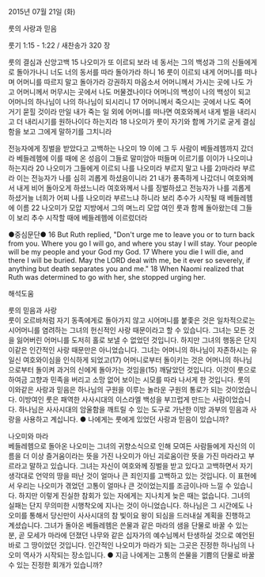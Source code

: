 2015년 07월 21일 (화)

룻의 사랑과 믿음



룻기 1:15 - 1:22 / 새찬송가 320 장


룻의 결심과 신앙고백
15 나오미가 또 이르되 보라 네 동서는 그의 백성과 그의 신들에게로 돌아가나니 너도 너의 동서를 따라 돌아가라 하니 16 룻이 이르되 내게 어머니를 떠나며 어머니를 따르지 말고 돌아가라 강권하지 마옵소서 어머니께서 가시는 곳에 나도 가고 어머니께서 머무시는 곳에서 나도 머물겠나이다 어머니의 백성이 나의 백성이 되고 어머니의 하나님이 나의 하나님이 되시리니 17 어머니께서 죽으시는 곳에서 나도 죽어 거기 묻힐 것이라 만일 내가 죽는 일 외에 어머니를 떠나면 여호와께서 내게 벌을 내리시고 더 내리시기를 원하나이다 하는지라 18 나오미가 룻이 자기와 함께 가기로 굳게 결심함을 보고 그에게 말하기를 그치니라 

전능자에게 징벌을 받았다고 고백하는 나오미
19 이에 그 두 사람이 베들레헴까지 갔더라 베들레헴에 이를 때에 온 성읍이 그들로 말미암아 떠들며 이르기를 이이가 나오미냐 하는지라 
20 나오미가 그들에게 이르되 나를 나오미라 부르지 말고 나를 2)마라라 부르라 이는 전능자가 나를 심히 괴롭게 하셨음이니라 21 내가 풍족하게 나갔더니 여호와께서 내게 비어 돌아오게 하셨느니라 여호와께서 나를 징벌하셨고 전능자가 나를 괴롭게 하셨거늘 너희가 어찌 나를 나오미라 부르느냐 하니라 
보리 추수가 시작될 때 베들레헴에 이름 
22 나오미가 모압 지방에서 그의 며느리 모압 여인 룻과 함께 돌아왔는데 그들이 보리 추수 시작할 때에 베들레헴에 이르렀더라

●중심문단● 16 But Ruth replied, "Don't urge me to leave you or to turn back from you. Where you go I will go, and where you stay I will stay. Your people will be my people and your God my God. 17 Where you die I will die, and there I will be buried. May the LORD deal with me, be it ever so severely, if anything but death separates you and me." 18 When Naomi realized that Ruth was determined to go with her, she stopped urging her.

해석도움




룻의 믿음과 사랑  
룻이 오르바처럼 자기 동족에게로 돌아가지 않고 시어머니를 붙좇은 것은 일차적으로는 시어머니를 염려하는 그녀의 헌신적인 사랑 때문이라고 할 수 있습니다. 그녀는 모든 것을 잃어버린 어머니를 도저히 홀로 보낼 수 없었던 것입니다. 하지만 그녀의 행동은 단지 이같은 인간적인 사랑 때문만은 아니었습니다. 그녀는 어머니의 하나님이 자존하시는 유일신 여호와이심을 인식하게 되었고(17) 어머니로부터 돌이키는 것은 어머니의 하나님으로부터 돌이켜 과거의 신에게 돌아가는 것임을(15) 깨달았던 것입니다. 이것이 룻으로 하여금 고향과 민족을 버리고 소망 없어 보이는 시모를 따라 나서게 한 것입니다. 룻의 이와같은 사랑과 믿음은 하나님의 구원을 이루는 놀라운 구원의 통로가 되는 것이었습니다. 이방여인 룻은 패역한 사사시대의 이스라엘 백성을 부끄럽게 만드는 사람이었습니다. 하나님은 사사시대의 암울함을 깨트릴 수 있는 도구로 가난한 이방 과부의 믿음과 사랑을 사용하고 계십니다. 
● 나에게는 룻에게 있었던 사랑과 믿음이 있습니까? 

나오미와 마라  
베들레헴으로 돌아온 나오미는 그녀의 귀향소식으로 인해 모여든 사람들에게 자신의 이름을 더 이상 즐거움이라는 뜻을 가진 나오미가 아닌 괴로움이란 뜻을 가진 마라라고 부르라고 말하고 있습니다. 그녀는 자신이 여호와께 징벌을 받고 있다고 고백하면서 자기 생각대로 언약의 땅을 떠난 것이 얼마나 큰 죄인지를 고백하고 있는 것입니다. 이 표현에서 우리는 나오미가 겪었던 고통이 얼마나 큰 것이었는지를 조금이나마 느낄 수 있습니다. 하지만 이렇게 진실한 참회가 있는 자에게는 지나치게 늦은 때는 없습니다. 그녀의 실패는 단지 무의미한 시행착오에 지나는 것이 아니었습니다. 하나님은 그 시간에도 나오미를 통해서 당신만이 사사시대의 참 빛이요 왕이 되심을 드러내실 계획을 진행하고 계셨습니다. 그녀가 돌아온 베들레헴은 쓴물과 같은 마라의 샘을 단물로 바꿀 수 있는 분, 곧 모세가 마라에 던졌던 나무와 같은 십자가의 예수님께서 탄생하실 것으로 예언된 바로 그 땅이었던 것입니다. 인간적인 나오미가 마라가 되는 그곳은 진정한 하나님의 나오미 역사가 시작되는 장소입니다.
● 지금 나에게는 고통의 쓴물을 기쁨의 단물로 바꿀 수 있는 진정한 회개가 있습니까?